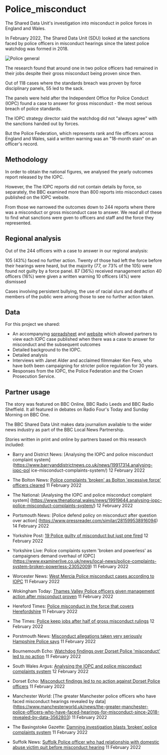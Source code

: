 # Police_misconduct
The Shared Data Unit's investigation into misconduct in police forces in England and Wales.

In February 2022, The Shared Data Unit (SDU) looked at the sanctions faced by police officers in misconduct hearings since the latest police watchdog was formed in 2018.

![Police general](https://user-images.githubusercontent.com/61186777/154043002-c544652b-9851-489b-917c-75d1131e1dec.jpg)

The research found that around one in two police officers had remained in their jobs despite their gross misconduct being proven since then. 

Out of 118 cases where the standards breach was proven by force disciplinary panels, 55 led to the sack.  

The panels were held after the Independent Office for Police Conduct (IOPC) found a case to answer for gross misconduct - the most serious breach of police standards.

The IOPC strategy director said the watchdog did not "always agree" with the sanctions handed out by forces.

But the Police Federation, which represents rank and file officers across England and Wales, said a written warning was an "18-month stain" on an officer's record. 


## Methodology

In order to obtain the national figures, we analysed the yearly outcomes report released by the IOPC.

However, the The IOPC reports did not contain details by force, so separately, the BBC examined more than 800 reports into misconduct cases published on the IOPC website. 

From those we narrowed the outcomes down to 244 reports where there was a misconduct or gross misconduct case to answer. We read all of these to find what sanctions were gven to officers and staff and the force they represented.   


## Regional analysis

Out of the 244 officers with a case to answer in our regional analysis:

105 (43%) faced no further action.  Twenty of those had left the force before their hearings were heard, but the majority (77, or 73% of the 105) were found not guilty by a force panel.
87 (36%) received management action
40 officers (16%) were given a written warning
10 officers (4%) were dismissed

Cases involving persistent bullying, the use of racial slurs and deaths of members of the public were among those to see no further action taken.

## Data

For this project we shared: 
- An accompanying [spreadsheet](https://docs.google.com/spreadsheets/d/15rQtj206poOleT9RyCdE4dzz0Kakg-vZkC2_JWppoGk/edit?usp=sharing) and [website](https://sduiopc.github.io/test1/index.html) which allowed partners to view each IOPC case published when there was a case to answer for misconduct and the subsequent outcomes
- Detailed background to the IOPC.
- Detailed analysis
- Interviews with Janet Alder and acclaimed filmmaker Ken Fero, who have both been campaigning for stricter police regulation for 30 years.
- Responses from the IOPC, the Police Federation and the Crown Prosecution Service. 



## Partner usage

The story was featured on BBC Online, BBC Radio Leeds and BBC Radio Sheffield. It all featured in debates on Radio Four's Today and Sunday Morning on BBC One. 

The BBC Shared Data Unit makes data journalism available to the wider news industry as part of the BBC Local News Partnership.

Stories written in print and online by partners based on this research included:

- Barry and District News: [Analysing the IOPC and police misconduct complaint system] (https://www.barryanddistrictnews.co.uk/news/19917314.analysing-iopc-pol
ice-misconduct-complaints-system/) 12 February 2022

- The Bolton News: [Police complaints 'broken' as Bolton 'excessive force' officers cleared](https://uk.news.yahoo.com/police-complaints-broken-bolton-excessive-050000290.html) 11 February 2022

- The National: [Analysing the IOPC and police misconduct complaint system] (https://www.thenational.wales/news/19919644.analysing-iopc-police-misconduct-complaints-system/) 12 February 2022

- Portsmouth News: [Police defend policy on misconduct after question over action] (https://www.pressreader.com/similar/281599538916094) 14 February 2022

- Yorkshire Post: [19 Police guilty of misconduct but just one fired](https://www.pressreader.com/uk/yorkshire-post/20220211/281599538916094) 12 February 2022

- Yorkshire Live: Police complaints system 'broken and powerless' as campaigners demand overhaul of IOPC](https://www.examinerlive.co.uk/news/local-news/police-complaints-system-broken-powerless-23052009) 11 February 2022

- Worcester News: [West Mercia Police misconduct cases according to IOPC]([https://www.worcesternews.co.uk/news/19917406.west-mercia-police-misconduct-cases-according-iopc/) 11 February 2022


- Wokingham Today: [Thames Valley Police officers given management action after misconduct proven](https://wokingham.today/thames-valley-police-officers-given-management-action-after-misconduct-proven/) 11 February 2022

- Hereford Times: [Police misconduct in the force that covers Herefordshire](https://www.herefordtimes.com/news/19920258.west-mercia-police-misconduct-cases-according-iopc/) 11 February 2022

- The Times: [Police keep jobs after half of gross misconduct rulings](https://www.thetimes.co.uk/article/police-keep-jobs-after-half-of-gross-misconduct-rulings-dgv80cc93) 12 February 2022

- Porstmouth News: [Misconduct allegations taken very seriously Hampshire Police says](https://www.portsmouth.co.uk/news/crime/misconduct-allegations-taken-very-seriously-hampshire-police-says-3566450) 11 February 2022

- Bournemouth Echo: [Watchdog findings over Dorset Police 'misconduct' led to no action](https://www.bournemouthecho.co.uk/news/19916127.watchdog-findings-dorset-police-misconduct-led-no-action/) 11 February 2022

- South Wales Argus: [Analysing the IOPC and police misconduct complaints system](https://www.southwalesargus.co.uk/news/19917314.analysing-iopc-police-misconduct-complaints-system/) 12 February 2022

- Dorset Echo: [Misconduct findings led to no action against Dorset Police officers](https://muckrack.com/account/login/?next=https://muckrack.com/link/ojzZQD/watchdog-misconduct-findings-led-to-no-action-against-dorset-police-officers) 11 February 2022

- Manchester World: [The greater Manchester police officers who have faced misconduct hearings revealed by data] (https://www.manchesterworld.uk/news/the-greater-manchester-police-officers-who-have-faced-hearings-for-misconduct-since-2018-revealed-by-data-3562803) 11 February 2022

- The Basingstoke Gazette: [Damning investigation blasts ‘broken’ police complaints system](https://www.basingstokegazette.co.uk/news/19915700.damning-investigation-blasts-broken-powerless-police-complaints-system/) 11 February 2022

- Suffolk News: [Suffolk Police officer who had relationship with domestic abuse victim quit before misconduct hearing](https://www.suffolknews.co.uk/ipswich/news/suffolk-police-officer-who-had-relationship-with-domestic-ab-9239707/) 11 February 2022  


